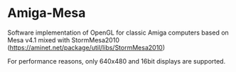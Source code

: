 # Amiga-Mesa
Software implementation of OpenGL for classic Amiga computers based on Mesa v4.1 mixed with StormMesa2010 (https://aminet.net/package/util/libs/StormMesa2010)

For performance reasons, only 640x480 and 16bit displays are supported.
